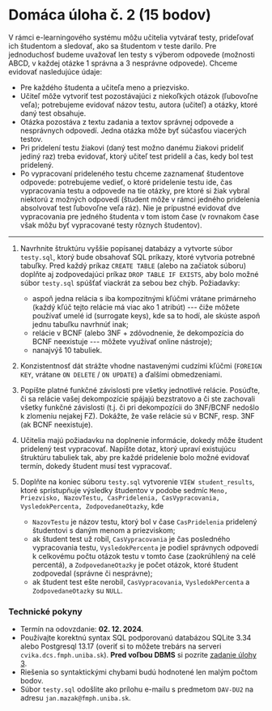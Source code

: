 # Domáca úloha č. 2 (15 bodov)

V rámci e-learningového systému môžu učitelia vytvárať testy, prideľovať ich študentom a sledovať, ako sa študentom v teste darilo. Pre jednoduchosť budeme uvažovať len testy s výberom odpovede (možnosti ABCD, v každej otázke 1 správna a 3 nesprávne odpovede). Chceme evidovať nasledujúce údaje:
* Pre každého študenta a učiteľa meno a priezvisko.
* Učiteľ môže vytvoriť test pozostávajúci z niekoľkých otázok (ľubovoľne veľa); potrebujeme evidovať názov testu, autora (učiteľ) a otázky, ktoré daný test obsahuje.
* Otázka pozostáva z textu zadania a textov správnej odpovede a nesprávnych odpovedí. Jedna otázka môže byť súčasťou viacerých testov.
* Pri pridelení testu žiakovi (daný test možno danému žiakovi prideliť jediný raz) treba evidovať, ktorý učiteľ test pridelil a čas, kedy bol test pridelený.
* Po vypracovaní prideleného testu chceme zaznamenať študentove odpovede: potrebujeme vedieť, o ktoré pridelenie testu ide, čas vypracovania testu a odpovede na tie otázky, pre ktoré si žiak vybral niektorú z možných odpovedí (študent môže v rámci jedného pridelenia absolvovať test ľubovoľne veľa ráz). Nie je prípustné evidovať dve vypracovania pre jedného študenta v tom istom čase (v rovnakom čase však môžu byť vypracované testy rôznych študentov).

---

1. Navrhnite štruktúru vyššie popísanej databázy a vytvorte súbor `testy.sql`, ktorý bude obsahovať SQL príkazy, ktoré vytvoria potrebné tabuľky.
Pred každý príkaz `CREATE TABLE` (alebo na začiatok súboru) doplňte aj zodpovedajúci príkaz `DROP TABLE IF EXISTS`, aby bolo možné súbor `testy.sql` spúšťať viackrát za sebou bez chýb. Požiadavky:
	* aspoň jedna relácia s iba kompozitnými kľúčmi vrátane primárneho (každý kľúč tejto relácie má viac ako 1 atribút) --- čiže môžete používať umelé id (surrogate keys), kde sa to hodí, ale skúste aspoň jednu tabuľku navrhnúť inak;
	* relácie v BCNF (alebo 3NF + zdôvodnenie, že dekompozícia do BCNF neexistuje --- môžete využívať online nástroje);
	* nanajvýš 10 tabuliek.

2. Konzistentnosť dát strážte vhodne nastavenými cudzími kľúčmi (`FOREIGN KEY`, vrátane `ON DELETE` / `ON UPDATE`) a ďalšími obmedzeniami.

3. Popíšte platné funkčné závislosti pre všetky jednotlivé relácie. Posúďte, či sa relácie vašej dekompozície spájajú bezstratovo a či ste zachovali všetky funkčné závislosti (t.j. či pri dekompozícii do 3NF/BCNF nedošlo k zlomeniu nejakej FZ). Dokážte, že vaše relácie sú v BCNF, resp. 3NF (ak BCNF neexistuje).

4. Učitelia majú požiadavku na doplnenie informácie, dokedy môže študent pridelený test vypracovať. Napíšte dotaz, ktorý upraví existujúcu štruktúru tabuliek tak, aby pre každé pridelenie bolo možné evidovať termín, dokedy študent musí test vypracovať.

5. Doplňte na koniec súboru `testy.sql` vytvorenie `VIEW student_results`, ktoré sprístupňuje výsledky študentov v podobe sedmíc `Meno, Priezvisko, NazovTestu, CasPridelenia, CasVypracovania, VysledokPercenta, ZodpovedaneOtazky`, kde
	* `NazovTestu` je názov testu, ktorý bol v čase `CasPridelenia` pridelený študentovi s daným menom a priezviskom;
	* ak študent test už robil, `CasVypracovania` je čas posledného vypracovania testu, `VysledokPercenta` je podiel správnych odpovedí k celkovému počtu otázok testu v tomto čase (zaokrúhlený na celé percentá), a `ZodpovedaneOtazky` je počet otázok, ktoré študent zodpovedal (správne či nesprávne);
	* ak študent test ešte nerobil, `CasVypracovania`, `VysledokPercenta` a `ZodpovedaneOtazky` su `NULL`.


### Technické pokyny

* Termín na odovzdanie: **02. 12. 2024**.
* Používajte korektnú syntax SQL podporovanú databázou SQLite 3.34 alebo Postgresql 13.17 (overiť si to môžete trebárs na serveri `cvika.dcs.fmph.uniba.sk`). **Pred voľbou DBMS** si pozrite [zadanie úlohy 3](../du3/du3.md).
* Riešenia so syntaktickými chybami budú hodnotené len malým počtom bodov.
* Súbor `testy.sql` odošlite ako prílohu e-mailu s predmetom `DAV-DU2` na adresu `jan.mazak@fmph.uniba.sk`.
